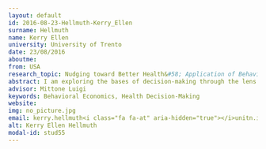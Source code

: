 ```yaml
---
layout: default 
id: 2016-08-23-Hellmuth-Kerry_Ellen
surname: Hellmuth
name: Kerry Ellen
university: University of Trento
date: 23/08/2016
aboutme: 
from: USA
research_topic: Nudging toward Better Health&#58; Application of Behavioral Economics to Health Decisions
abstract: I am exploring the bases of decision-making through the lens of behavioral economics, particularly in the realm of personal health areas wherein the evidence indicates clearly that individuals often make decisions that are not rational and/or in their own best interest.
advisor: Mittone Luigi
keywords: Behavioral Economics, Health Decision-Making
website: 
img: no_picture.jpg
email: kerry.hellmuth<i class="fa fa-at" aria-hidden="true"></i>unitn.it
alt: Kerry Ellen Hellmuth
modal-id: stud55
---
```

